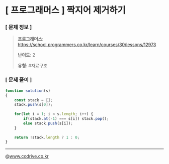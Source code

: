 # [ 프로그래머스 ] 짝지어 제거하기

### [ 문제 정보 ]
> **프로그래머스**: https://school.programmers.co.kr/learn/courses/30/lessons/12973
> 
> **난이도**: 2
>
> **유형**: #자료구조


### [ 문제 풀이 ]
```JavaScript
function solution(s)
{
    const stack = [];
    stack.push(s[0]);
    
    for(let i = 1; i < s.length; i++) {
        if(stack.at(-1) === s[i]) stack.pop();
        else stack.push(s[i]);
    }
    
    return !stack.length ? 1 : 0;
}
```


---
@www.codrive.co.kr